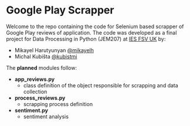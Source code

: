 # Google Play Scrapper
Welcome to the repo containing the code for Selenium based scrapper of Google Play reviews of application.
The code was developed as a final project for Data Processing in Python (JEM207) at [IES FSV UK](http://ies.fsv.cuni.cz) by:
- Mikayel Harutyunyan [@mikayelh](https://github.com/mikayelh)
- Michal Kubišta [@kubistmi](https://github.com/kubistmi)

The **planned** modules follow:
- **app_reviews.py**
    - class definition of the object responsible for scrapping and data collection
- **process_reviews.py**
    - scrapping process definition
- **sentiment.py**
    - sentiment analysis
 
